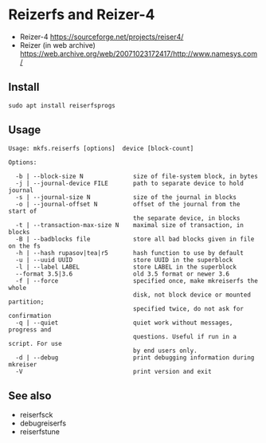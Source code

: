 # Reizerfs and Reizer-4

* Reizer-4 https://sourceforge.net/projects/reiser4/
* Reizer (in web archive) https://web.archive.org/web/20071023172417/http://www.namesys.com/

## Install

```
sudo apt install reiserfsprogs
```

## Usage
```
Usage: mkfs.reiserfs [options]  device [block-count]

Options:

  -b | --block-size N              size of file-system block, in bytes
  -j | --journal-device FILE       path to separate device to hold journal
  -s | --journal-size N            size of the journal in blocks
  -o | --journal-offset N          offset of the journal from the start of
                                   the separate device, in blocks
  -t | --transaction-max-size N    maximal size of transaction, in blocks
  -B | --badblocks file            store all bad blocks given in file on the fs
  -h | --hash rupasov|tea|r5       hash function to use by default
  -u | --uuid UUID                 store UUID in the superblock
  -l | --label LABEL               store LABEL in the superblock
  --format 3.5|3.6                 old 3.5 format or newer 3.6
  -f | --force                     specified once, make mkreiserfs the whole
                                   disk, not block device or mounted partition;
                                   specified twice, do not ask for confirmation
  -q | --quiet                     quiet work without messages, progress and
                                   questions. Useful if run in a script. For use
                                   by end users only.
  -d | --debug                     print debugging information during mkreiser
  -V                               print version and exit

```

## See also

* reiserfsck
* debugreiserfs
* reiserfstune

